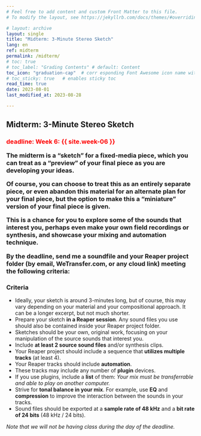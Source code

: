```yaml
---
# Feel free to add content and custom Front Matter to this file.
# To modify the layout, see https://jekyllrb.com/docs/themes/#overriding-theme-defaults

# layout: archive   
layout: single   
title: "Midterm: 3-Minute Stereo Sketch"   
lang: en   
ref: midterm    
permalink: /midterm/   
# toc: true  
# toc_label: "Grading Contents" # default: Content
toc_icon: "graduation-cap"  # corr esponding Font Awesome icon name without the "fa" prefix
# toc_sticky: true   # enables sticky toc  
read_time: true  
date: 2023-08-01  
last_modified_at: 2023-08-28  

---
```


## Midterm: 3-Minute Stereo Sketch  

<h3><span style="color: red;">deadline: Week 6: {{ site.week-06 }}</span></3>   

The midterm is a “sketch” for a fixed-media piece, which you can treat as a “preview” of your final piece as you are developing your ideas.  

Of course, you can choose to treat this as an entirely separate piece, or even abandon this material for an alternate plan for your final piece, but the option to make this a “miniature” version of your final piece is given.   

This is a chance for you to explore some of the sounds that interest you, perhaps even make your own field recordings or synthesis, and showcase your mixing and automation technique.  

By the deadline, send me a soundfile and your Reaper project folder (by email, WeTransfer.com, or any cloud link) meeting the following criteria:  

### Criteria   

* Ideally, your sketch is around 3-minutes long, but of course, this may vary depending on your material and your compositional approach. It can be a longer excerpt, but not much shorter.  
* Prepare your sketch **in a Reaper session**. Any sound files you use should also be contained inside your Reaper project folder.  
* Sketches should be your own, original work, focusing on your manipulation of the source sounds that interest you.  
* Include **at least 2 source sound files** and/or synthesis clips.  
* Your Reaper project should include a sequence that **utilizes multiple tracks** (at least 4).  
* Your Reaper tracks should include **automation**.  
* These tracks may include any number of **plugin** devices.  
* If you use plugins, include a **list** of them: _Your mix must be transferrable and able to play on another computer._  
* Strive for **tonal balance in your mix**. For example, use **EQ** and **compression** to improve the interaction between the sounds in your tracks.   
* Sound files should be exported at a **sample rate of 48 kHz** and a **bit rate of 24 bits** (48 kHz / 24 bits).   

_Note that we will not be having class during the day of the deadline._  
